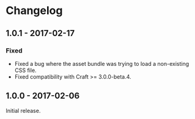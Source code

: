 Changelog
=========

## 1.0.1 - 2017-02-17

### Fixed
- Fixed a bug where the asset bundle was trying to load a non-existing CSS file.
- Fixed compatibility with Craft >= 3.0.0-beta.4.

## 1.0.0 - 2017-02-06

Initial release.
